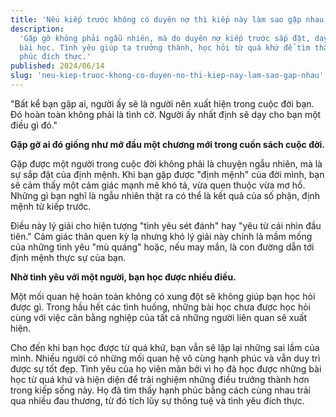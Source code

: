 ```yaml
---
title: 'Nếu kiếp trước không có duyên nợ thì kiếp này làm sao gặp nhau'
description:
  'Gặp gỡ không phải ngẫu nhiên, mà do duyên nợ kiếp trước sắp đặt, dạy ta một
  bài học. Tình yêu giúp ta trưởng thành, học hỏi từ quá khứ để tìm thấy hạnh
  phúc đích thực.'
published: 2024/06/14
slug: 'neu-kiep-truoc-khong-co-duyen-no-thi-kiep-nay-lam-sao-gap-nhau'
---
```


"Bất kể bạn gặp ai, người ấy sẽ là người nên xuất hiện trong cuộc đời bạn. Đó
hoàn toàn không phải là tình cờ. Người ấy nhất định sẽ dạy cho bạn một điều gì
đó."

**Gặp gỡ ai đó giống như mở đầu một chương mới trong cuốn sách cuộc đời.**

Gặp được một người trong cuộc đời không phải là chuyện ngẫu nhiên, mà là sự sắp
đặt của định mệnh. Khi bạn gặp được "định mệnh" của đời mình, bạn sẽ cảm thấy
một cảm giác mạnh mẽ khó tả, vừa quen thuộc vừa mơ hồ. Những gì bạn nghĩ là ngẫu
nhiên thật ra có thể là kết quả của số phận, định mệnh từ kiếp trước.

Điều này lý giải cho hiện tượng "tình yêu sét đánh" hay "yêu từ cái nhìn đầu
tiên." Cảm giác thân quen kỳ lạ nhưng khó lý giải này chính là mầm mống của
những tình yêu "mù quáng" hoặc, nếu may mắn, là con đường dẫn tới định mệnh thực
sự của bạn.

**Nhờ tình yêu với một người, bạn học được nhiều điều.**

Một mối quan hệ hoàn toàn không có xung đột sẽ không giúp bạn học hỏi được gì.
Trong hầu hết các tình huống, những bài học chưa được học hỏi cùng với việc cân
bằng nghiệp của tất cả những người liên quan sẽ xuất hiện.

Cho đến khi bạn học được từ quá khứ, bạn vẫn sẽ lặp lại những sai lầm của mình.
Nhiều người có những mối quan hệ vô cùng hạnh phúc và vẫn duy trì được sự tốt
đẹp. Tình yêu của họ viên mãn bởi vì họ đã học được những bài học từ quá khứ và
hiện diện để trải nghiệm những điều trưởng thành hơn trong kiếp sống này. Họ đã
tìm thấy hạnh phúc bằng cách cùng nhau trải qua nhiều đau thương, từ đó tích lũy
sự thông tuệ và tình yêu đích thực.
